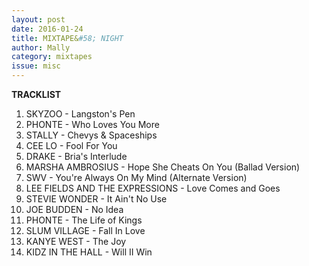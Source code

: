 ```yaml
---
layout: post 
date: 2016-01-24
title: MIXTAPE&#58; NIGHT
author: Mally
category: mixtapes
issue: misc
---
```

**TRACKLIST**  

1. SKYZOO - Langston's Pen  
2. PHONTE - Who Loves You More  
3. STALLY - Chevys & Spaceships  
4. CEE LO - Fool For You  
5. DRAKE - Bria's Interlude  
6. MARSHA AMBROSIUS - Hope She Cheats On You (Ballad Version)  
7. SWV - You're Always On My Mind (Alternate Version)  
8. LEE FIELDS AND THE EXPRESSIONS - Love Comes and Goes  
9. STEVIE WONDER - It Ain't No Use  
10. JOE BUDDEN - No Idea  
11. PHONTE - The Life of Kings  
12. SLUM VILLAGE - Fall In Love  
13. KANYE WEST - The Joy  
14. KIDZ IN THE HALL - Will II Win  